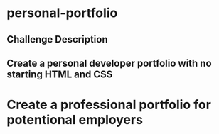 # personal-portfolio

## Challenge Description

## Create a personal developer portfolio with no starting HTML and CSS
  # Create a professional portfolio for potentional employers
